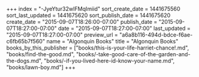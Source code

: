+++
index = "-JyeYtur32wlFMqImiid"
sort_create_date = 1441675560
sort_last_updated = 1441675620
sort_publish_date = 1441675620
create_date = "2015-09-07T18:26:00-07:00"
publish_date = "2015-09-07T18:27:00-07:00"
date = "2015-09-07T18:27:00-07:00"
last_updated = "2015-09-07T18:27:00-07:00"
preview_url = "a6a8b116-494d-bdce-f6ae-c6fb65b7f560"
name = "Algonquin Books"
title = "Algonquin Books"
books_by_this_publisher = ["books/this-is-your-life-harriet-chance!.md", "books/find-the-good.md", "books/-take-good-care-of-the-garden-and-the-dogs.md", "books/-if-you-lived-here-id-know-your-name.md", "books/lawn-boy.md"]
+++
